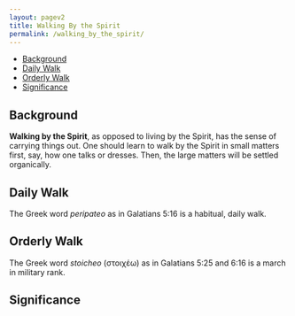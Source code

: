 ```yaml
---
layout: pagev2
title: Walking By the Spirit
permalink: /walking_by_the_spirit/
---
```

- [Background](#background)
- [Daily Walk](#daily-walk)
- [Orderly Walk](#orderly-walk)
- [Significance](#significance)

## Background

**Walking by the Spirit**, as opposed to living by the Spirit, has the sense of carrying things out. One should learn to walk by the Spirit in small matters first, say, how one talks or dresses. Then, the large matters will be settled organically. 

## Daily Walk

The Greek word *peripateo* as in Galatians 5:16 is a habitual, daily walk.

## Orderly Walk

The Greek word *stoicheo* (στοιχέω) as in Galatians 5:25 and 6:16 is a march in military rank. 

## Significance
